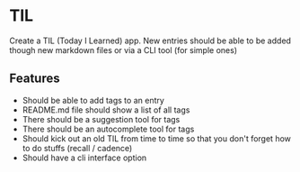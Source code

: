 # TIL

Create a TIL (Today I Learned) app. New entries should be able to be added though new markdown files or via a CLI tool (for simple ones)

## Features

- Should be able to add tags to an entry
- README.md file should show a list of all tags
- There should be a suggestion tool for tags
- There should be an autocomplete tool for tags
- Should kick out an old TIL from time to time so that you don't forget how to do stuffs (recall / cadence)
- Should have a cli interface option
